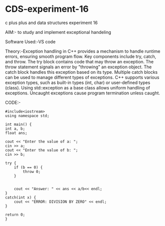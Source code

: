 # CDS-experiment-16
c plus plus and data structures experiment 16

AIM:- to study and implement exceptional handeling<br>

Software Used:-VS code <br>

Theory:-Exception handling in C++ provides a mechanism to handle runtime errors, ensuring smooth program flow. Key components include try, catch, and throw. The try block contains code that may throw an exception. The throw statement signals an error by "throwing" an exception object. The catch block handles this exception based on its type. Multiple catch blocks can be used to manage different types of exceptions. C++ supports various exception types, such as built-in types (int, char) or user-defined types (class). Using std::exception as a base class allows uniform handling of exceptions. Uncaught exceptions cause program termination unless caught. <br>

CODE:-

    #include<iostream>
    using namespace std;

    int main() {
    int a, b;
    float ans;

    cout << "Enter the value of a: ";
    cin >> a;
    cout << "Enter the value of b: ";
    cin >> b;

    try {
        if (b == 0) {
            throw 0;  
        }

        
        cout << "Answer: " << ans << a/b<< endl;
    }
    catch(int x) {
        cout << "ERROR: DIVISION BY ZERO" << endl;
    }

    return 0;
    }
